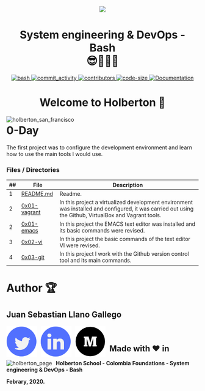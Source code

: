 
<p align="center">
  <img src="https://www.holbertonschool.com/holberton-logo.png" width="360"/>
 <h1 align="center">System engineering & DevOps - Bash <br> 😎🎯👨‍💻</h1>
 <p align="center">
    <a href="https://github.com/ellerbrock/open-source-badges/">
        <img alt="bash" src="https://badges.frapsoft.com/bash/v1/bash.png?v=103" target="_blank" />
    </a>
    <a href="https://github.com/EckoJuan/holbertonschool-zero_day/commits/master">
        <img alt="commit_activity" src="https://img.shields.io/github/commit-activity/y/EckoJuan/holbertonschool-zero_day" target="_blank" />
    </a>
    <a href="https://github.com/EckoJuan/holbertonschool-zero_day/graphs/contributors">
        <img alt="contributors" src="https://img.shields.io/github/contributors/EckoJuan/holbertonschool-zero_day" target="_blank" />
    </a>
    <a href="https://github.com/EckoJuan/holbertonschool-zero_day" target="_blank">
      <img alt="code-size" src="https://img.shields.io/github/languages/code-size/EckoJuan/holbertonschool-zero_day" />
    </a>
    <a href="https://github.com/EckoJuan/holbertonschool-zero_day" target="_blank">
      <img alt="Documentation" src="https://img.shields.io/badge/documentation-yes-brightgreen.svg" />
    </a>
 </p>
</p>
<h1 align="Center">Welcome to Holberton 🚀 </h1>
<img src="https://pulsosocial.com/wp-content/uploads/2018/12/instalaciones.jpg"
     alt="holberton_san_francisco"
     style="float: left; margin-right: 10px;">


# 0-Day

The first project was to configure the development environment and learn how to use the main tools I would use.

### Files / Directories

##|File|Description
---|---|---
1|[README.md](./README.md)|Readme.
2|[0x01-vagrant](./0x00-vagrant)|In this project a virtualized development environment was installed and configured, it was carried out using the Github, VirtualBox and Vagrant tools.
2|[0x01-emacs](./0x01-emacs)|In this project the EMACS text editor was installed and its basic commands were revised.
3|[0x02-vi](./0x02-vi)|In this project the basic commands of the text editor VI were revised.
4|[0x03-git](./0x03-git)|In this project I work with the Github version control tool and its main commands.

<p align="left">
    <h1 align="left">Author 🏆</h1>
    <p align="center">
    <h2 align="left">Juan Sebastian Llano Gallego </h2>
    <div>
        <a href="https://twitter.com/llanoJS" target="_blank">
            <img alt="holberton_page" src="https://raw.githubusercontent.com/EckoJuan/Readme_template/master/images/twitter.png" style="float: left; margin-right: 10px" height="80" width="80">
        </a>
        <a href="https://www.linkedin.com/in/juansllano/" target="_blank">
            <img alt="holberton_page" src="https://raw.githubusercontent.com/EckoJuan/Readme_template/master/images/linkedin.png" style="float: left; margin-right: 10px" height="80"  width="80">
        </a>
        <a href="https://medium.com/@juanllano93" target="_blank">
            <img alt="holberton_page" src="https://raw.githubusercontent.com/EckoJuan/Readme_template/master/images/medium.png" style="float: left; margin-right: 10px" height="80" width="80">
        </a>
    </div>
    </p>
</p>
<br>


## Made with :heart: in

<a href="https://www.holbertonschool.com/" target="_blank">
    <img alt="holberton_page" src="https://www.holbertonschool.com/holberton-logo.png" style="float: left; margin-right: 10px;">
</a>


__Holberton School - Colombia__
__Foundations - System engineering & DevOps - Bash__

__Febrary, 2020.__
